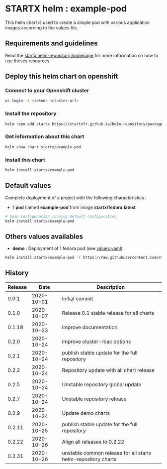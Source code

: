 # STARTX helm : example-pod

This helm chart is used to create a simple pod with various application images according to the values file.

## Requirements and guidelines

Read the [startx helm-repository homepage](https://startxfr.github.io/helm-repository) for
more information on how to use theses resources.

## Deploy this helm chart on openshift

### Connect to your Openshift cluster

```bash
oc login -t <token> <cluster-url>
```

### Install the repository

```bash
helm repo add startx https://startxfr.github.io/helm-repository/packages/
```

### Get information about this chart

```bash
helm show chart startx/example-pod
```

### Install this chart

```bash
helm install startx/example-pod
```

## Default values

Complete deployment of a project with the following characteristics :

- 1 **pod** named **example-pod** from image **startx/fedora:latest**

```bash
# base configuration running default configuration
helm install startx/example-pod
```

## Others values availables

- **demo** : Deployment of 1 fedora pod (see [values.yaml](https://raw.githubusercontent.com/startxfr/helm-repository/master/charts/example-pod/values-demo.yaml))

```bash
helm install startx/example-pod -f https://raw.githubusercontent.com/startxfr/helm-repository/master/charts/example-pod/values-demo.yaml
```

## History

| Release | Date       | Description
| ------- | ---------- | -----------------------------------------------------
| 0.0.1   | 2020-10-01 | Initial commit
| 0.1.0   | 2020-10-07 | Release 0.1 stable release for all charts
| 0.1.18  | 2020-10-23 | Improve documentation
| 0.2.0   | 2020-10-24 | Improve cluster-rbac options
| 0.2.1  | 2020-10-24 | publish stable update for the full repository
| 0.2.2  | 2020-10-24 | Repository update with all chart release
| 0.2.5  | 2020-10-24 | Unstable repository global update
| 0.2.7  | 2020-10-24 | Unstable repository release
| 0.2.9  | 2020-10-24 | Update demo charts
| 0.2.11  | 2020-10-25 | publish stable update for the full repository
| 0.2.22  | 2020-10-26 | Align all releases to 0.2.22
| 0.2.31  | 2020-10-26 | unstable common release for all startx helm-repository charts
